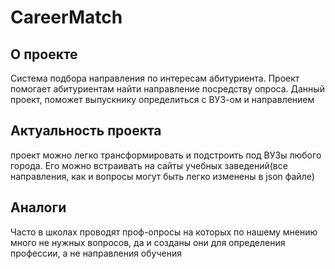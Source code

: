 # CareerMatch 

## О проекте
Система подбора направления по интересам абитуриента. Проект помогает абитуриентам найти направление посредству опроса. Данный проект, поможет выпускнику определиться с ВУЗ-ом и направлением


## Актуальность проекта
проект можно легко трансформировать и подстроить под ВУЗы любого города. Его можно встраивать на сайты учебных заведений(все направления, как и вопросы могут быть легко изменены в json файле)

## Аналоги
Часто в школах проводят проф-опросы на которых по нашему мнению много не нужных вопросов, да и созданы они для определения профессии, а не направления обучения


